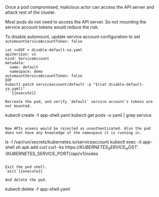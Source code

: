 
Once a pod compromised, malicious actor can access the API server and attack rest of the cluster. 

Most pods do not need to access the API server. So not mounting the service account tokens would reduce the risk.

To disable automount, update service account configuration to set `automountServiceAccountToken: false`
```
cat <<EOF > disable-default-sa.yaml
apiVersion: v1
kind: ServiceAccount
metadata:
  name: default
  namespace: demo
automountServiceAccountToken: false
EOF
kubectl patch serviceaccount/default -p "$(cat disable-default-sa.yaml)"
```{{execute}}

Recreate the pod, and verify `default` service account's tokens are not mounted.
```
kubectl create -f app-shell.yaml
kubectl get pods -o yaml | grep service
```{{execute}}

Now APIs aceess would be rejected as unauthenticated. Also the pod does not have any knowledge of the namespace it is running in.
```
ls -l /var/run/secrets/kubernetes.io/serviceaccount
kubectl exec -it app-shell sh
apk add curl
curl -ks https://${KUBERNETES_SERVICE_HOST}:${KUBERNETES_SERVICE_PORT}/api/v1/nodes
```{{execute}}

Exit the pod shell.
`exit`{{execute}}

And delete the pod.
```
kubectl delete -f app-shell.yaml
```{{execute}}